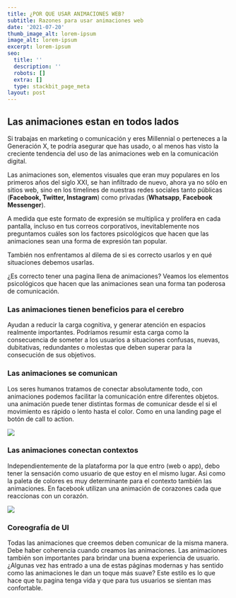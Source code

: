 ```yaml
---
title: ¿POR QUE USAR ANIMACIONES WEB?
subtitle: Razones para usar animaciones web
date: '2021-07-20'
thumb_image_alt: lorem-ipsum
image_alt: lorem-ipsum
excerpt: lorem-ipsum
seo:
  title: ''
  description: ''
  robots: []
  extra: []
  type: stackbit_page_meta
layout: post
---
```

## Las animaciones estan en todos lados

Si trabajas en marketing o comunicación y eres Millennial o perteneces a la Generación X, te podría asegurar que has usado, o al menos has visto la creciente tendencia del uso de las animaciones web en la comunicación digital.

Las animaciones son, elementos visuales que eran muy populares en los primeros años del siglo XXI, se han infiltrado de nuevo, ahora ya no sólo en sitios web, sino en los timelines de nuestras redes sociales tanto públicas (**Facebook, Twitter, Instagram**) como privadas (**Whatsapp**, **Facebook Messenger**).

A medida que este formato de expresión se multiplica y prolifera en cada pantalla, incluso en tus correos corporativos, inevitablemente nos preguntamos cuáles son los factores psicológicos que hacen que las animaciones sean una forma de expresión tan popular.

También nos enfrentamos al dilema de si es correcto usarlos y en qué situaciones debemos usarlas.

¿Es correcto tener una pagina llena de animaciones? Veamos los elementos psicológicos que hacen que las animaciones sean una forma tan poderosa de comunicación.

### Las animaciones tienen beneficios para el cerebro

Ayudan a reducir la carga cognitiva, y generar atención en espacios realmente importantes. Podríamos resumir esta carga como la consecuencia de someter a los usuarios a situaciones confusas, nuevas, dubitativas, redundantes o molestas que deben superar para la consecución de sus objetivos.

### Las animaciones se comunican

Los seres humanos tratamos de conectar absolutamente todo, con animaciones podemos facilitar la comunicación entre diferentes objetos. una animación puede tener distintas formas de comunicar desde el si el movimiento es rápido o lento hasta el color. Como en una landing page el botón de call to action.

![](https://neilpatel.com/wp-content/uploads/2015/08/image048.png)

### Las animaciones conectan contextos

Independientemente de la plataforma por la que entro (web o app), debo tener la sensación como usuario de que estoy en el mismo lugar. Asi como la paleta de colores es muy determinante para el contexto también las animaciones. En facebook utilizan una animación de corazones cada que reaccionas con un corazón.

![](https://www.pchardwarepro.com/wp-content/uploads/2019/06/Facebook-text-delights-4.png)

### Coreografía de UI

Todas las animaciones que creemos deben comunicar de la misma manera. Debe haber coherencia cuando creamos las animaciones.  Las animaciones también son importantes para brindar una buena experiencia de usuario. ¿Algunas vez has entrado a una de estas páginas modernas y has sentido como las animaciones le dan un toque más suave? Este estilo es lo que hace que tu pagina tenga vida y que para tus usuarios se sientan mas confortable.
